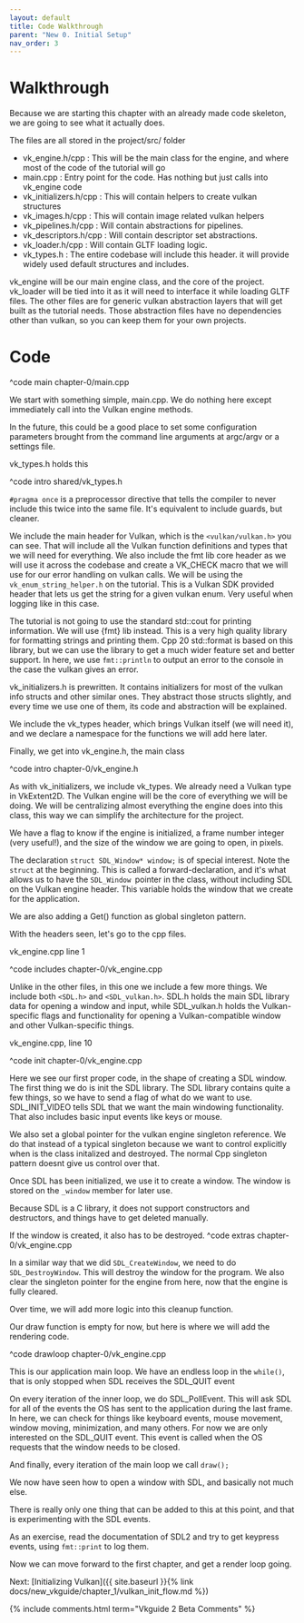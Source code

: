 ```yaml
---
layout: default
title: Code Walkthrough
parent: "New 0. Initial Setup"
nav_order: 3
---
```


# Walkthrough
Because we are starting this chapter with an already made code skeleton, we are going to see what it actually does.

The files are all stored in the project/src/ folder

- vk_engine.h/cpp : This will be the main class for the engine, and where most of the code of the tutorial will go
- main.cpp : Entry point for the code. Has nothing but just calls into vk_engine code
- vk_initializers.h/cpp : This will contain helpers to create vulkan structures
- vk_images.h/cpp : This will contain image related vulkan helpers
- vk_pipelines.h/cpp : Will contain abstractions for pipelines. 
- vk_descriptors.h/cpp : Will contain descriptor set abstractions.
- vk_loader.h/cpp : Will contain GLTF loading logic.
- vk_types.h : The entire codebase will include this header. it will provide widely used default structures and includes.

vk_engine will be our main engine class, and the core of the project. vk_loader will be tied into it as it will need to interface it while loading GLTF files.
The other files are for generic vulkan abstraction layers that will get built as the tutorial needs. Those abstraction files have no dependencies other than vulkan, so you can keep them for your own projects.

# Code

^code main chapter-0/main.cpp

We start with something simple, main.cpp. We do nothing here except immediately call into the Vulkan engine methods. 

In the future, this could be a good place to set some configuration parameters brought from the command line arguments at argc/argv or a settings file.

vk_types.h holds this

^code intro shared/vk_types.h

`#pragma once` is a preprocessor directive that tells the compiler to never include this twice into the same file. It's equivalent to include guards, but cleaner.

We include the main header for Vulkan, which is the `<vulkan/vulkan.h>` you can see. That will include all the Vulkan function definitions and types that we will need for everything. We also include the fmt lib core header as we will use it across the codebase and create a VK_CHECK macro that we will use for our error handling on vulkan calls. 
We will be using the `vk_enum_string_helper.h` on the tutorial. This is a Vulkan SDK provided header that lets us get the string for a given vulkan enum. Very useful when logging like in this case.

The tutorial is not going to use the standard std::cout for printing information. We will use {fmt} lib instead. This is a very high quality library for formatting strings and printing them. Cpp 20 std::format is based on this library, but we can use the library to get a much wider feature set and better support. In here, we use `fmt::println` to output an error to the console in the case the vulkan gives an error. 

vk_initializers.h is prewritten. It contains initializers for most of the vulkan info structs and other similar ones. They abstract those structs slightly, and every time we use one of them, its code and abstraction will be explained.

We include the vk_types header, which brings Vulkan itself (we will need it), and we declare a namespace for the functions we will add here later.

Finally, we get into vk_engine.h, the main class

^code intro chapter-0/vk_engine.h 

As with vk_initializers, we include vk_types. We already need a Vulkan type in VkExtent2D.
The Vulkan engine will be the core of everything we will be doing. We will be centralizing almost everything the engine does into this class, this way we can simplify the architecture for the project.

We have a flag to know if the engine is initialized, a frame number integer (very useful!), and the size of the window we are going to open, in pixels. 

The declaration `struct SDL_Window* window;` is of special interest. Note the `struct` at the beginning. This is called a forward-declaration, and it's what allows us to have the `SDL_Window `pointer in the class, without including SDL on the Vulkan engine header. This variable holds the window that we create for the application.

We are also adding a Get() function as global singleton pattern.

With the headers seen, let's go to the cpp files.

vk_engine.cpp line 1

^code includes chapter-0/vk_engine.cpp

Unlike in the other files, in this one we include a few more things.
We include both `<SDL.h>` and `<SDL_vulkan.h>`. SDL.h holds the main SDL library data  for opening a window and input, while SDL_vulkan.h holds the Vulkan-specific flags and functionality for opening a Vulkan-compatible window and other Vulkan-specific things.

vk_engine.cpp, line 10

^code init chapter-0/vk_engine.cpp

Here we see our first proper code, in the shape of creating a SDL window.
The first thing we do is init the SDL library. The SDL library contains quite a few things, so we have to send a flag of what do we want to use. SDL_INIT_VIDEO tells SDL that we want the main windowing functionality. That also includes basic input events like keys or mouse. 

We also set a global pointer for the vulkan engine singleton reference. We do that instead of a typical singleton because we want to control explicitly when is the class initalized and destroyed. The normal Cpp singleton pattern doesnt give us control over that.

Once SDL has been initialized, we use it to create a window. The window is stored on the `_window` member for later use.

Because SDL is a C library, it does not support constructors and destructors, and things have to get deleted manually. 

If the window is created, it also has to be destroyed.
^code extras chapter-0/vk_engine.cpp

In a similar way that we did `SDL_CreateWindow`, we need to do `SDL_DestroyWindow`. This will destroy the window for the program. We also clear the singleton pointer for the engine from here, now that the engine is fully cleared.

Over time, we will add more logic into this cleanup function.

Our draw function is empty for now, but here is where we will add the rendering code.

^code drawloop chapter-0/vk_engine.cpp

This is our application main loop. We have an endless loop in the `while()`, that is only stopped when SDL receives the SDL_QUIT event

On every iteration of the inner loop, we do SDL_PollEvent. This will ask SDL for all of the events the OS has sent to the application during the last frame. In here, we can check for things like keyboard events, mouse movement, window moving, minimization, and many others. For now we are only interested on the SDL_QUIT event. This event is called when the OS requests that the window needs to be closed.

And finally, every iteration of the main loop we call `draw();`

We now have seen how to open a window with SDL, and basically not much else.

There is really only one thing that can be added to this at this point, and that is experimenting with the SDL events. 

As an exercise, read the documentation of SDL2 and try to get keypress events, using `fmt::print` to log them.

Now we can move forward to the first chapter, and get a render loop going.

Next: [Initializing Vulkan]({{ site.baseurl }}{% link docs/new_vkguide/chapter_1/vulkan_init_flow.md %})

{% include comments.html term="Vkguide 2 Beta Comments" %}